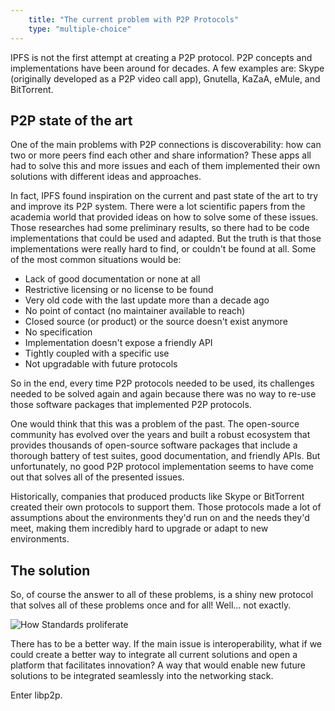 ```yaml
---
    title: "The current problem with P2P Protocols"
    type: "multiple-choice"
---
```


IPFS is not the first attempt at creating a P2P protocol. P2P concepts and implementations have been around for decades.
A few examples are: Skype (originally developed as a P2P video call app), Gnutella, KaZaA, eMule, and BitTorrent.

## P2P state of the art

One of the main problems with P2P connections is discoverability: how can two or more peers find each other and share information? These apps all had to solve this and more issues and each of them implemented their own solutions with different ideas and approaches.

In fact, IPFS found inspiration on the current and past state of the art to try and improve its P2P system.
There were a lot scientific papers from the academia world that provided ideas on how to solve some of these issues. Those researches had some preliminary results, so there had to be code implementations that could be used and adapted.
But the truth is that those implementations were really hard to find, or couldn't be found at all. Some of the most common situations would be:

- Lack of good documentation or none at all
- Restrictive licensing or no license to be found
- Very old code with the last update more than a decade ago
- No point of contact (no maintainer available to reach)
- Closed source (or product) or the source doesn't exist anymore
- No specification
- Implementation doesn't expose a friendly API
- Tightly coupled with a specific use
- Not upgradable with future protocols


So in the end, every time P2P protocols needed to be used, its challenges needed to be solved again and again because there was no way to re-use those software packages that implemented P2P protocols.

One would think that this was a problem of the past.
The open-source community has evolved over the years and built a robust ecosystem that provides thousands of open-source software packages that include a thorough battery of test suites, good documentation, and friendly APIs.
But unfortunately, no good P2P protocol implementation seems to have come out that solves all of the presented issues.

Historically, companies that produced products like Skype or BitTorrent created their own protocols to support them. Those protocols made a lot of assumptions about the environments they'd run on and the needs they'd meet, making them incredibly hard to upgrade or adapt to new environments.

## The solution

So, of course the answer to all of these problems, is a shiny new protocol that solves all of these problems once and for all! Well... not exactly.

<div class="flex justify-center">
    <img alt="How Standards proliferate" src="https://imgs.xkcd.com/comics/standards.png" />
</div>

There has to be a better way.
If the main issue is interoperability, what if we could create a better way to integrate all current solutions and open a platform that facilitates innovation? A way that would enable new future solutions to be integrated seamlessly into the networking stack.

Enter libp2p.
